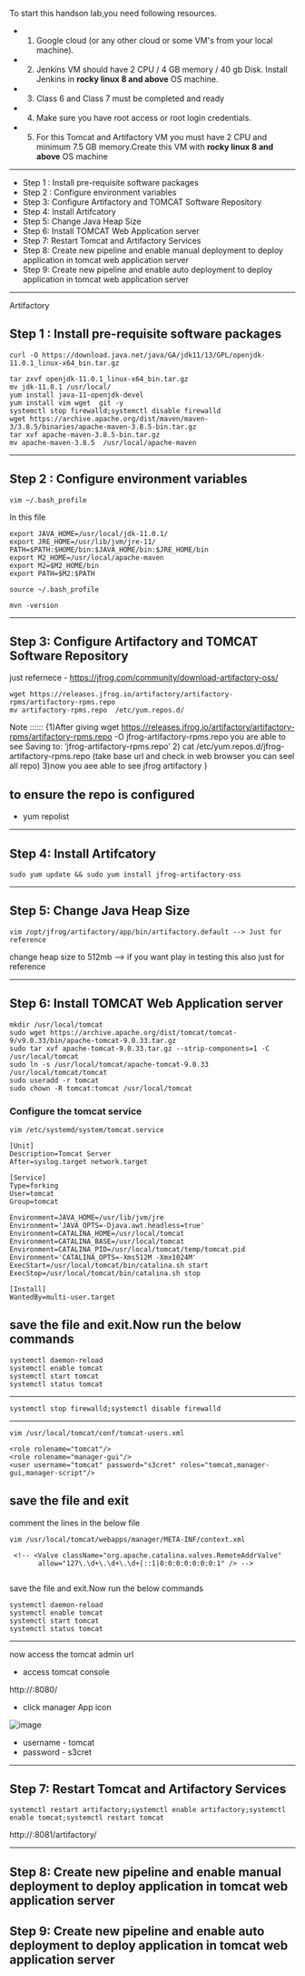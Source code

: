To start this handson lab,you need following resources.

- 1. Google cloud (or any other cloud or some VM's from your local machine).
- 2. Jenkins VM should have 2 CPU / 4 GB memory / 40 gb Disk. Install Jenkins in **rocky linux 8 and above** OS machine.
- 3. Class 6 and Class 7 must be completed and ready
- 4. Make sure you have root access or root login credentials.
- 5. For this Tomcat and Artifactory VM you must have 2 CPU and minimum 7.5 GB memory.Create this VM with **rocky linux 8 and above** OS machine

*******************************************************************************************************************
- Step 1 : Install pre-requisite software packages
- Step 2 : Configure environment variables
- Step 3: Configure Artifactory and TOMCAT Software Repository
- Step 4: Install Artifcatory
- Step 5: Change Java Heap Size
- Step 6: Install TOMCAT Web Application server
- Step 7: Restart Tomcat and Artifactory Services
- Step 8: Create new pipeline and enable manual deployment to deploy application in tomcat web application server
- Step 9: Create new pipeline and enable auto deployment to deploy application in tomcat web application server


*******************************************************************************************************************

Artifactory

## Step 1 : Install pre-requisite software packages
```
curl -O https://download.java.net/java/GA/jdk11/13/GPL/openjdk-11.0.1_linux-x64_bin.tar.gz
```
```
tar zxvf openjdk-11.0.1_linux-x64_bin.tar.gz
mv jdk-11.0.1 /usr/local/
yum install java-11-openjdk-devel
yum install vim wget  git -y
systemctl stop firewalld;systemctl disable firewalld
wget https://archive.apache.org/dist/maven/maven-3/3.8.5/binaries/apache-maven-3.8.5-bin.tar.gz
tar xvf apache-maven-3.8.5-bin.tar.gz
mv apache-maven-3.8.5  /usr/local/apache-maven
```
*******************************************************************************************************************

## Step 2 : Configure environment variables
```
vim ~/.bash_profile
```
In this file
```
export JAVA_HOME=/usr/local/jdk-11.0.1/
export JRE_HOME=/usr/lib/jvm/jre-11/
PATH=$PATH:$HOME/bin:$JAVA_HOME/bin:$JRE_HOME/bin
export M2_HOME=/usr/local/apache-maven
export M2=$M2_HOME/bin
export PATH=$M2:$PATH
```
```
source ~/.bash_profile
```
```
mvn -version
```
*******************************************************************************************************************
## Step 3: Configure Artifactory and TOMCAT Software Repository

just refernece - https://jfrog.com/community/download-artifactory-oss/

```
wget https://releases.jfrog.io/artifactory/artifactory-rpms/artifactory-rpms.repo 
mv artifactory-rpms.repo  /etc/yum.repos.d/
```

Note ::::::
{1)After giving wget https://releases.jfrog.io/artifactory/artifactory-rpms/artifactory-rpms.repo -O jfrog-artifactory-rpms.repo you are able to see Saving to: ‘jfrog-artifactory-rpms.repo’
2) cat /etc/yum.repos.d/jfrog-artifactory-rpms.repo (take base url and check in web browser you can seel all repo)
3)now you aee able to see jfrog artifactory }

## to ensure the repo is configured

- yum repolist

*******************************************************************************************************************

## Step 4: Install Artifcatory
```
sudo yum update && sudo yum install jfrog-artifactory-oss
```
*******************************************************************************************************************
## Step 5: Change Java Heap Size

```
vim /opt/jfrog/artifactory/app/bin/artifactory.default --> Just for reference
```
change heap size to 512mb --> if you want play in testing this also just for reference

*******************************************************************************************************************
## Step 6: Install TOMCAT Web Application server
```
mkdir /usr/local/tomcat
sudo wget https://archive.apache.org/dist/tomcat/tomcat-9/v9.0.33/bin/apache-tomcat-9.0.33.tar.gz
sudo tar xvf apache-tomcat-9.0.33.tar.gz --strip-components=1 -C /usr/local/tomcat
sudo ln -s /usr/local/tomcat/apache-tomcat-9.0.33 /usr/local/tomcat/tomcat
sudo useradd -r tomcat
sudo chown -R tomcat:tomcat /usr/local/tomcat
```

### Configure the tomcat service
```
vim /etc/systemd/system/tomcat.service
```

```
[Unit]
Description=Tomcat Server
After=syslog.target network.target

[Service]
Type=forking
User=tomcat
Group=tomcat

Environment=JAVA_HOME=/usr/lib/jvm/jre
Environment='JAVA_OPTS=-Djava.awt.headless=true'
Environment=CATALINA_HOME=/usr/local/tomcat
Environment=CATALINA_BASE=/usr/local/tomcat
Environment=CATALINA_PID=/usr/local/tomcat/temp/tomcat.pid
Environment='CATALINA_OPTS=-Xms512M -Xmx1024M'
ExecStart=/usr/local/tomcat/bin/catalina.sh start
ExecStop=/usr/local/tomcat/bin/catalina.sh stop

[Install]
WantedBy=multi-user.target
```

save the file and exit.Now run the below commands
--------------------------------------------------------
```
systemctl daemon-reload
systemctl enable tomcat
systemctl start tomcat
systemctl status tomcat
```
--------------------------------------------------------
```
systemctl stop firewalld;systemctl disable firewalld
```
--------------------------------------------------------------------
```
vim /usr/local/tomcat/conf/tomcat-users.xml
```

```
<role rolename="tomcat"/>
<role rolename="manager-gui"/>
<user username="tomcat" password="s3cret" roles="tomcat,manager-gui,manager-script"/>
```


save the file and exit
------------------------------------------------------------
comment the lines in the below file

```
vim /usr/local/tomcat/webapps/manager/META-INF/context.xml
```

```
 <!-- <Valve className="org.apache.catalina.valves.RemoteAddrValve"
       allow="127\.\d+\.\d+\.\d+|::1|0:0:0:0:0:0:0:1" /> -->
	   
```

save the file and exit.Now run the below commands

```
systemctl daemon-reload
systemctl enable tomcat
systemctl start tomcat
systemctl status tomcat
```
-----------------------------------------------------------------------------------------------------
now access the tomcat admin url

- access tomcat console 

http://<linux machine ip address>:8080/
	
- click manager App icon

![image](/images/tomcat-console.png)

- username - tomcat
- password - s3cret


*******************************************************************************************************************
## Step 7: Restart Tomcat and Artifactory Services

```
systemctl restart artifactory;systemctl enable artifactory;systemctl enable tomcat;systemctl restart tomcat
```



http://<linux machine ip address>:8081/artifactory/

*******************************************************************************************************************

## Step 8: Create new pipeline and enable manual deployment to deploy application in tomcat web application server
## Step 9: Create new pipeline and enable auto deployment to deploy application in tomcat web application server
